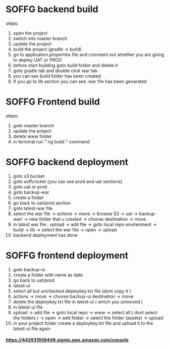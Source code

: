 # SOFFG backend build

steps:
1. open the project
2. switch into master branch
3. update the project
4. build the project (gradle -> build)
5. go to application.properties file and comment out whether you are going to deploy UAT or PROD
6. before start building goto build folder and delete it
7. goto gradle tab and double click war tab
8. you can see build folder has been created
9. If you go to lib section you can see .war file has been genarated 

# SOFFG Frontend build

steps:
1. goto master branch
2. update the project
3. delete www folder
4. in terminal run " ng build " command

# SOFFG backend deployment

1. goto s3 bucket
2. goto soffcricket (you can see prod and uat sections)
3. goto uat or prod
4. goto backup-war
5. create a folder
6. go back to uat/prod section
7. goto latest-war file 
8. select the war file -> actions -> move -> browse S3 -> uat -> backup-war/ -> new folder that u created -> choose destination -> move
9. in latest war file ; upload -> add file -> goto local repo envirenment -> build -> lib -> select the war file -> open -> upload
10. backend deployment has done

# SOFFG frontend deployment

1. goto backup-ui
2. create a folder with name as date
3. go back to uat/prod
4. latest-ui
5. select all but unchecked deploykey.txt file (dont copy it )
6. actions -> move -> choose backup-ui destination -> move
7. delete the deploykey.txt file in latest-ui ( which you unmoved )
8. in latest-ui file
9. upload -> add file -> goto local repo -> www -> select all ( dont select the folders ) -> open -> add folder -> select the folder (assets) -> upload
10. in your project folder create a deploykey.txt file and upload it to the latest-ui file again



#### https://442931939449.signin.aws.amazon.com/console ###

